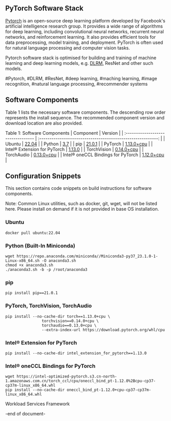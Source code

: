 ## PyTorch Software Stack
[Pytorch](https://pytorch.org/) is an open-source deep learning platform developed by Facebook's artificial intelligence research group. It provides a wide range of algorithms for deep learning, including convolutional neural networks, recurrent neural networks, and reinforcement learning. It also provides efficient tools for data preprocessing, model training, and deployment. PyTorch is often used for natural language processing and computer vision tasks.

Pytorch software stack is optimised for building and training of machine learning and deep learning models, e.g. [DLRM](https://github.com/facebookresearch/dlrm), ResNet and other such models.

#Pytorch, #DLRM, #ResNet, #deep learning, #maching learning, #image recognition, #natural language processing, #recommender systems

## Software Components
Table 1 lists the necessary software components. 
The descending row order represents the install sequence. 
The recommended component version and download location are also provided.

Table 1: Software Components
| Component                          |                           Version                            |
| :--------------------------------- | :----------------------------------------------------------: |
| Ubuntu                             |               [22.04](https://hub.docker.com/)               |
| Python                             |         [3.7](https://repo.anaconda.com/miniconda/)          |
| pip                                |                 [21.0.1](https://pypi.org/)                  |
| PyTorch                            |      [1.13.0+cpu](https://download.pytorch.org/whl/cpu)      |
| Intel® Extension for PyTorch       | [1.13.0](https://pypi.org/project/intel-extension-for-pytorch/) |
| TorchVision                        |      [0.14.0+cpu](https://download.pytorch.org/whl/cpu)      |
| TorchAudio                         |      [0.13.0+cpu](https://download.pytorch.org/whl/cpu)      |
| Intel® oneCCL Bindings for PyTorch | [1.12.0+cpu](https://intel-optimized-pytorch.s3.cn-north-1.amazonaws.com.cn/torch_ccl/cpu/oneccl_bind_pt-1.12.0%2Bcpu-cp37-cp37m-linux_x86_64.whl) |

## Configuration Snippets
This section contains code snippets on build instructions for software components.

Note: Common Linux utilities, such as docker, git, wget, will not be listed here. Please install on demand if it is not provided in base OS installation.

### Ubuntu
```
docker pull ubuntu:22.04
```

### Python (Built-In Miniconda)
```
wget https://repo.anaconda.com/miniconda//Miniconda3-py37_23.1.0-1-Linux-x86_64.sh -O anaconda3.sh
chmod +x anaconda3.sh
./anaconda3.sh -b -p /root/anaconda3
```

### pip
```
pip install pip==21.0.1
```

### PyTorch, TorchVision, TorchAudio
```
pip install --no-cache-dir torch==1.13.0+cpu \
                torchvision==0.14.0+cpu \
                torchaudio==0.13.0+cpu \
                --extra-index-url https://download.pytorch.org/whl/cpu
```

### Intel® Extension for PyTorch
```
pip install --no-cache-dir intel_extension_for_pytorch==1.13.0
```

### Intel® oneCCL Bindings for PyTorch
```
wget https://intel-optimized-pytorch.s3.cn-north-1.amazonaws.com.cn/torch_ccl/cpu/oneccl_bind_pt-1.12.0%2Bcpu-cp37-cp37m-linux_x86_64.whl
pip install --no-cache-dir oneccl_bind_pt-1.12.0+cpu-cp37-cp37m-linux_x86_64.whl
```

Workload Services Framework

-end of document-